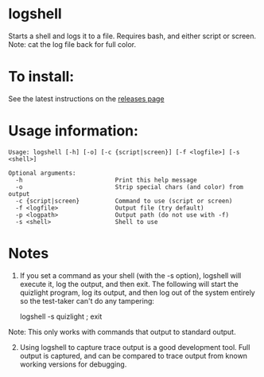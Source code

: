 # logshell
Starts a shell and logs it to a file. Requires bash, and either script or screen. Note: cat the log file back for full color.

# To install:
See the latest instructions on the [releases page](https://github.com/dogoncouch/logshell/releases)

# Usage information:
    Usage: logshell [-h] [-o] [-c {script|screen}] [-f <logfile>] [-s <shell>]

    Optional arguments:
      -h                          Print this help message
      -o                          Strip special chars (and color) from output
      -c {script|screen}          Command to use (script or screen)
      -f <logfile>                Output file (try default)
      -p <logpath>                Output path (do not use with -f)
      -s <shell>                  Shell to use

# Notes
1. If you set a command as your shell (with the -s option), logshell will execute it, log the output, and then exit. The following will start the quizlight program, log its output, and then log out of the system entirely so the test-taker can't do any tampering:

    logshell -s quizlight ; exit

Note: This only works with commands that output to standard output.

2. Using logshell to capture trace output is a good development tool. Full output is captured, and can be compared to trace output from known working versions for debugging.
